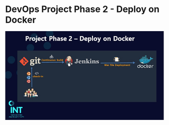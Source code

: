 # DevOps Project Phase 2 - Deploy on Docker

  ![Project-Phase2!](Images/Phase2/project-phase-2.jpg)


